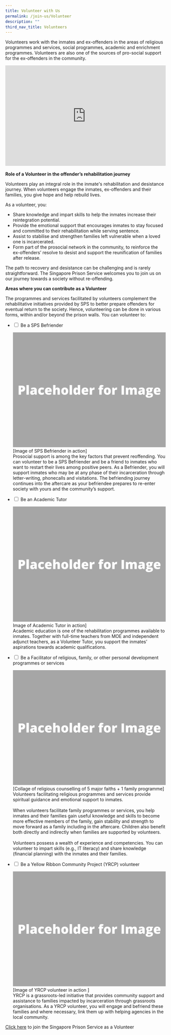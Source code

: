 ```yaml
---
title: Volunteer with Us
permalink: /join-us/Volunteer
description: ""
third_nav_title: Volunteers
---
```

Volunteers work with the inmates and ex-offenders in the areas of religious programmes and services, social programmes, academic and enrichment programmes. Volunteers are also one of the sources of pro-social support for the ex-offenders in the community.

<iframe title="YouTube video player" src="https://www.youtube.com/embed/HH-aP6-Jeik" width="100%" height="315" frameborder="0" allowfullscreen="allowfullscreen"></iframe>

**Role of a Volunteer in the offender’s rehabilitation journey**

 Volunteers play an integral role in the inmate's rehabilitation and desistance journey. When volunteers engage the inmates, ex-offenders and their families, you give hope and help rebuild lives.
 
As a volunteer, you:
* Share knowledge and impart skills to help the inmates increase their reintegration potential.
* Provide the emotional support that encourages inmates to stay focused and committed to their rehabilitation while serving sentence.
* Assist to stabilise and strengthen families left vulnerable when a loved one is incarcerated.
* Form part of the prosocial network in the community, to reinforce the ex-offenders’ resolve to desist and support the reunification of families after release.
 
The path to recovery and desistance can be challenging and is rarely straightforward. The Singapore Prison Service welcomes you to join us on our journey towards a society without re-offending.

**Areas where you can contribute as a Volunteer**

The programmes and services facilitated by volunteers complement the rehabilitative initiatives provided by SPS to better prepare offenders for eventual return to the society. Hence, volunteering can be done in various forms, within and/or beyond the prison walls. You can volunteer to:

<ul class="jekyllcodex_accordion">
  <li>
    <input type="checkbox" id="accordion1">
    <label for="accordion1">Be a SPS Befriender</label>
    <div>
      <p><img src="/images/Placeholder%20for%20Image.png" alt=""> [Image of SPS Befriender in action]<br> Prosocial support is among the key factors that prevent reoffending. You can volunteer to be a SPS Befriender and be a friend to inmates who want to restart their lives among positive peers. As a Befriender, you will support inmates who may be at any phase of their incarceration through letter-writing, phonecalls and visitations. The befriending journey continues into the aftercare as your befriendee prepares to re-enter society with yours and the community’s support.</p>
    </div>
	</li>  
  <li>
    <input type="checkbox" id="accordion2">
    <label for="accordion2">Be an Academic Tutor</label>
    <div>
      <p><img src="/images/Placeholder%20for%20Image.png" alt=""> Image of Academic Tutor in action]<br>Academic education is one of the rehabilitation programmes available to inmates. Together with full-time teachers from MOE and independent adjunct teachers, as a Volunteer Tutor, you support the inmates’ aspirations towards academic qualifications.</p>
    </div>
  </li>
  <li>
    <input type="checkbox" id="accordion3">
    <label for="accordion3">Be a Facilitator of religious, family, or other personal development programmes or services</label>
    <div>
      <p><img src="/images/Placeholder%20for%20Image.png" alt=""> [Collage of religious counselling of 5 major faiths + 1 family programme]<br>Volunteers facilitating religious programmes and services provide spiritual guidance and emotional support to inmates.<br>&nbsp;<br>
When volunteers facilitate family programmes or services, you help inmates and their families gain useful knowledge and skills to become more effective members of the family, gain stability and strength to move forward as a family including in the aftercare. Children also benefit both directly and indirectly when families are supported by volunteers.<br>&nbsp;<br>
Volunteers possess a wealth of experience and competencies. You can volunteer to impart skills (e.g., IT literacy) and share knowledge (financial planning) with the inmates and their families.
      </p>
    </div>
  </li>
  <li>
    <input type="checkbox" id="accordion4">
    <label for="accordion4">Be a Yellow Ribbon Community Project (YRCP) volunteer</label>
    <div>
      <p><img src="/images/Placeholder%20for%20Image.png" alt=""> [Image of YRCP volunteer in action ]<br>YRCP is a grassroots-led initiative that provides community support and assistance to families impacted by incarceration through grassroots organisations. As a YRCP volunteer, you will engage and befriend these families and where necessary, link them up with helping agencies in the local community.</p>
    </div>
  </li>
</ul>

[Click here](/join-us/sps-volunteer/volunteer-apply) to join the Singapore Prison Service as a Volunteer